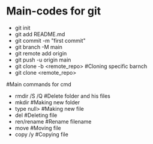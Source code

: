 # Main-codes for git

- git init
- git add README.md
- git commit -m "first commit"
- git branch -M main
- git remote add origin 
- git push -u origin main
- git clone -b <branch> <remote_repo> #Cloning specific barnch
- git clone <remote_repo>

#Main commands for cmd

- rmdir /S /Q <PATH> #Delete folder and his files
- mkdir <PATH> #Making new folder
- type null> <filename> #Making new file
- del <file> #Deleting file
- ren/rename <filename> <newfilename> #Rename filename
- move <file> <New PATH> #Moving file
- copy /y <file> <PATH> #Copying file
